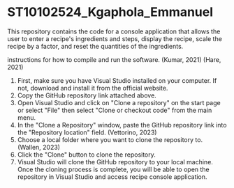 # ST10102524_Kgaphola_Emmanuel



This repository contains the code for a console application that allows the user to enter a recipe's ingredients and steps, display the recipe, scale the recipe by a factor, and reset the quantities of the ingredients.

instructions for how to compile and run the software.  (Kumar, 2021)
(Hare, 2021)

1.	First, make sure you have Visual Studio installed on your computer. If not, download and install it from the official website.
2.	Copy the GitHub repository link attached above.
3.	Open Visual Studio and click on "Clone a repository" on the start page or select "File" then select "Clone or checkout code" from the main menu.
4.	In the "Clone a Repository" window, paste the GitHub repository link into the "Repository location" field. (Vettorino, 2023)
5.	Choose a local folder where you want to clone the repository to. (Wallen, 2023)
6.	Click the "Clone" button to clone the repository.
7.	Visual Studio will clone the GitHub repository to your local machine. Once the cloning process is complete, you will be able to open the repository in Visual Studio and access recipe console application.

